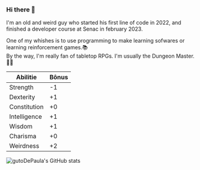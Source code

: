 <!-- markdown? -->

### Hi there 👋

I'm an old and weird guy who started his first line of code in 2022, and finished a developer course at Senac in february 2023.

One of my whishes is to use programming to make learning sofwares or learning reinforcement games.📚  
By the way, I'm really fan of tabletop RPGs. I'm usually the Dungeon Master. 🎲🎲


Abilitie        | Bônus
----------------|-------
Strength        | -1 
Dexterity       | +1
Constitution    | +0
Intelligence    | +1
Wisdom          | +1
Charisma        | +0
Weirdness       | +2


![gutoDePaula's GitHub stats](https://github-readme-stats.vercel.app/api?username=gutoDePaula&show_icons=true&theme=transparent )


<!--
**gutoDePaula/gutoDePaula** is a ✨ _special_ ✨ repository because its `README.md` (this file) appears on your GitHub profile.

Here are some ideas to get you started:

- 🔭 I’m currently working on ...
- 🌱 I’m currently learning ...
- 👯 I’m looking to collaborate on ...
- 🤔 I’m looking for help with ...
- 💬 Ask me about ...
- 📫 How to reach me: ...
- 😄 Pronouns: ...
- ⚡ Fun fact: ...
-->
